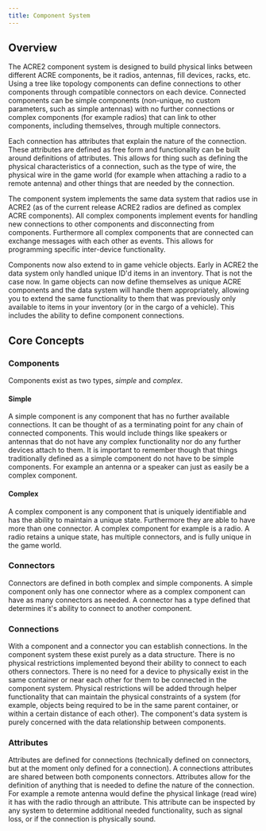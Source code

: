 ```yaml
---
title: Component System
---
```


## Overview

The ACRE2 component system is designed to build physical links between different ACRE components, be it radios, antennas, fill devices, racks, etc. Using a tree like topology components can define connections to other components through compatible connectors on each device. Connected components can be simple components (non-unique, no custom parameters, such as simple antennas) with no further connections or complex components (for example radios) that can link to other components, including themselves, through multiple connectors.

Each connection has attributes that explain the nature of the connection. These attributes are defined as free form and functionality can be built around definitions of attributes. This allows for thing such as defining the physical characteristics of a connection, such as the type of wire, the physical wire in the game world (for example when attaching a radio to a remote antenna) and other things that are needed by the connection.

The component system implements the same data system that radios use in ACRE2 (as of the current release ACRE2 radios are defined as complex ACRE components). All complex components implement events for handling new connections to other components and disconnecting from components. Furthermore all complex components that are connected can exchange messages with each other as events. This allows for programming specific inter-device functionality.

Components now also extend to in game vehicle objects. Early in ACRE2 the data system only handled unique ID'd items in an inventory. That is not the case now. In game objects can now define themselves as unique ACRE components and the data system will handle them appropriately, allowing you to extend the same functionality to them that was previously only available to items in your inventory (or in the cargo of a vehicle). This includes the ability to define component connections.


## Core Concepts

### Components

Components exist as two types, *simple* and *complex*. 

#### Simple

A simple component is any component that has no further available connections. It can be thought of as a terminating point for any chain of connected components. This would include things like speakers or antennas that do not have any complex functionality nor do any further devices attach to them. It is important to remember though that things traditionally defined as a simple component do not have to be simple components. For example an antenna or a speaker can just as easily be a complex component.

#### Complex

A complex component is any component that is uniquely identifiable and has the ability to maintain a unique state. Furthermore they are able to have more than one connector. A complex component for example is a radio. A radio retains a unique state, has multiple connectors, and is fully unique in the game world.

### Connectors

Connectors are defined in both complex and simple components. A simple component only has one connector where as a complex component can have as many connectors as needed. A connector has a type defined that determines it's ability to connect to another component.

### Connections

With a component and a connector you can establish connections. In the component system these exist purely as a data structure. There is no physical restrictions implemented beyond their ability to connect to each others connectors. There is no need for a device to physically exist in the same container or near each other for them to be connected in the component system. Physical restrictions will be added through helper functionality that can maintain the physical constraints of a system (for example, objects being required to be in the same parent container, or within a certain distance of each other). The component's data system is purely concerned with the data relationship between components.

### Attributes

Attributes are defined for connections (technically defined on connectors, but at the moment only defined for a connection). A connections attributes are shared between both components connectors. Attributes allow for the definition of anything that is needed to define the nature of the connection. For example a remote antenna would define the physical linkage (read wire) it has with the radio through an attribute. This attribute can be inspected by any system to determine additional needed functionality, such as signal loss, or if the connection is physically sound.
